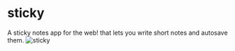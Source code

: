 # sticky
A sticky notes app for the web! that lets you write short notes and autosave them.
![sticky](https://user-images.githubusercontent.com/79602168/166293233-704fa70e-9e3b-4dda-aaf6-07250fd027d5.jpg)



